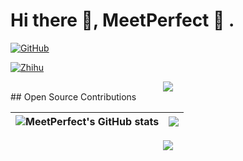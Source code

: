 # Hi there 👋, **MeetPerfect 👻 .**

[![GitHub](https://img.shields.io/badge/dynamic/json?url=https%3A%2F%2Fapi.swo.moe%2Fstats%2Fgithub%2FMeetPerfect&query=count&color=181717&label=GitHub&labelColor=8e7ff3&logo=github&suffix=+follows&cacheSeconds=3600)](https://github.com/MeetPerfect)

[![Zhihu](https://img.shields.io/badge/dynamic/json?label=%E7%9F%A5%E4%B9%8E%E5%85%B3%E6%B3%A8&labelColor=0084ff&color=282c34&query=%24.data.totalSubs&url=https%3A%2F%2Fapi.spencerwoo.com%2Fsubstats%2F%3Fsource%3Dzhihu%26queryKey%3Dmeng-sheng-56-1&longCache=true)](https://www.zhihu.com/people/meng-sheng-56-1)






<div align="center"> <img src="https://stats.justsong.cn/api/csdn/?id=weixin_49326024&theme=radical#&lang=zh-CN"> 
</div>
## Open Source Contributions

| ![MeetPerfect's GitHub stats](https://github-readme-stats.vercel.app/api?username=MeetPerfect&show_icons=true&theme=tokyonight) | <img align="center" src="https://github-readme-stats.vercel.app/api/top-langs/?username=MeetPerfect&layout=compact&title_color=359697&icon_color=359697&hide_border=true&theme=transparent&langs_count=8" /> |
| ------------------------------------------------------------ | ------------------------------------------------------------ |



<div align="center"> <img src="https://github-profile-trophy.vercel.app/?username=MeetPerfect&theme=radical" />

